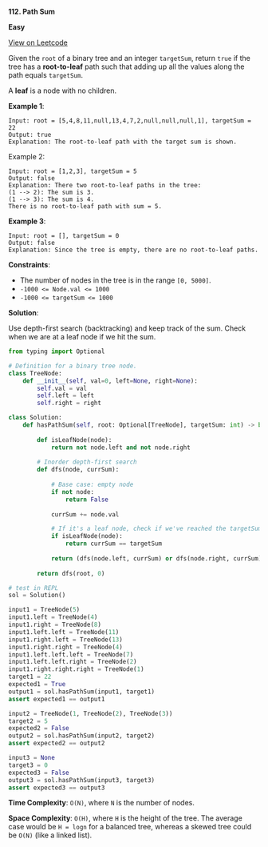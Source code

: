 **112. Path Sum**

**Easy**

[View on Leetcode](https://leetcode.com/problems/path-sum/)

Given the `root` of a binary tree and an integer `targetSum`, return `true` if the tree has a **root-to-leaf** path such that adding up all the values along the path equals `targetSum`.

A **leaf** is a node with no children.

**Example 1**:

>
    Input: root = [5,4,8,11,null,13,4,7,2,null,null,null,1], targetSum = 22
    Output: true
    Explanation: The root-to-leaf path with the target sum is shown.

Example 2:

>
    Input: root = [1,2,3], targetSum = 5
    Output: false
    Explanation: There two root-to-leaf paths in the tree:
    (1 --> 2): The sum is 3.
    (1 --> 3): The sum is 4.
    There is no root-to-leaf path with sum = 5.

**Example 3**:

>
    Input: root = [], targetSum = 0
    Output: false
    Explanation: Since the tree is empty, there are no root-to-leaf paths.

**Constraints**:

- The number of nodes in the tree is in the range `[0, 5000]`.
- `-1000 <= Node.val <= 1000`
- `-1000 <= targetSum <= 1000`

**Solution**:

Use depth-first search (backtracking) and keep track of the sum. Check when we are at a leaf node if we hit the sum.

```python
from typing import Optional

# Definition for a binary tree node.
class TreeNode:
    def __init__(self, val=0, left=None, right=None):
        self.val = val
        self.left = left
        self.right = right

class Solution:
    def hasPathSum(self, root: Optional[TreeNode], targetSum: int) -> bool:
        
        def isLeafNode(node):
            return not node.left and not node.right
        
        # Inorder depth-first search
        def dfs(node, currSum):
            
            # Base case: empty node
            if not node:
                return False
            
            currSum += node.val

            # If it's a leaf node, check if we've reached the targetSum
            if isLeafNode(node):
                return currSum == targetSum
            
            return (dfs(node.left, currSum) or dfs(node.right, currSum))
        
        return dfs(root, 0)

# test in REPL
sol = Solution()

input1 = TreeNode(5)
input1.left = TreeNode(4)
input1.right = TreeNode(8)
input1.left.left = TreeNode(11)
input1.right.left = TreeNode(13)
input1.right.right = TreeNode(4)
input1.left.left.left = TreeNode(7)
input1.left.left.right = TreeNode(2)
input1.right.right.right = TreeNode(1)
target1 = 22
expected1 = True
output1 = sol.hasPathSum(input1, target1)
assert expected1 == output1

input2 = TreeNode(1, TreeNode(2), TreeNode(3))
target2 = 5
expected2 = False
output2 = sol.hasPathSum(input2, target2)
assert expected2 == output2

input3 = None
target3 = 0
expected3 = False
output3 = sol.hasPathSum(input3, target3)
assert expected3 == output3
```

**Time Complexity**: `O(N)`, where `N` is the number of nodes.

**Space Complexity**: `O(H)`, where `H` is the height of the tree. The average case would be `H = logn` for a balanced tree, whereas a skewed tree could be `O(N)` (like a linked list).
